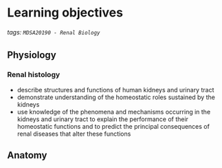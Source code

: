 # Learning objectives
###### tags: `MDSA20190 - Renal Biology`

## Physiology
### Renal histology
- describe structures and functions of human kidneys and urinary tract
- demonstrate understanding of the homeostatic roles sustained by the kidneys
- use knowledge of the phenomena and mechanisms occurring in the kidneys and urinary tract to explain the performance of their homeostatic functions and to predict the principal consequences of renal diseases that alter these functions

## Anatomy



